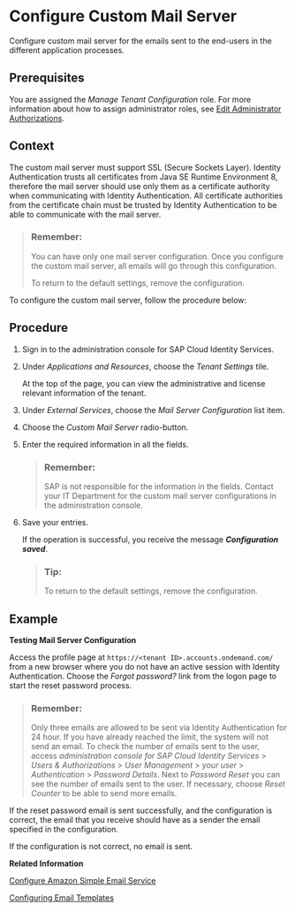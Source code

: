 <!-- loio56cab62fe326483b83a64271f60fef0b -->

# Configure Custom Mail Server

Configure custom mail server for the emails sent to the end-users in the different application processes.



<a name="loio56cab62fe326483b83a64271f60fef0b__prereq_nht_ncc_ffb"/>

## Prerequisites

You are assigned the *Manage Tenant Configuration* role. For more information about how to assign administrator roles, see [Edit Administrator Authorizations](edit-administrator-authorizations-86ee374.md).



## Context

The custom mail server must support SSL \(Secure Sockets Layer\). Identity Authentication trusts all certificates from Java SE Runtime Environment 8, therefore the mail server should use only them as a certificate authority when communicating with Identity Authentication. All certificate authorities from the certificate chain must be trusted by Identity Authentication to be able to communicate with the mail server.

> ### Remember:  
> You can have only one mail server configuration. Once you configure the custom mail server, all emails will go through this configuration.
> 
> To return to the default settings, remove the configuration.

To configure the custom mail server, follow the procedure below:



## Procedure

1.  Sign in to the administration console for SAP Cloud Identity Services.

2.  Under *Applications and Resources*, choose the *Tenant Settings* tile.

    At the top of the page, you can view the administrative and license relevant information of the tenant.

3.  Under *External Services*, choose the *Mail Server Configuration* list item.

4.  Choose the *Custom Mail Server* radio-button.

5.  Enter the required information in all the fields.

    > ### Remember:  
    > SAP is not responsible for the information in the fields. Contact your IT Department for the custom mail server configurations in the administration console.

6.  Save your entries.

    If the operation is successful, you receive the message ***Configuration saved***.

    > ### Tip:  
    > To return to the default settings, remove the configuration.




## Example

**Testing Mail Server Configuration**

Access the profile page at `https://<tenant ID>.accounts.ondemand.com/` from a new browser where you do not have an active session with Identity Authentication. Choose the *Forgot password?* link from the logon page to start the reset password process.

> ### Remember:  
> Only three emails are allowed to be sent via Identity Authentication for 24 hour. If you have already reached the limit, the system will not send an email. To check the number of emails sent to the user, access *administration console for SAP Cloud Identity Services* \> *Users & Authorizations* \> *User Management* \> *your user* \> *Authentication* \> *Password Details*. Next to *Password Reset* you can see the number of emails sent to the user. If necessary, choose *Reset Counter* to be able to send more emails.

If the reset password email is sent successfully, and the configuration is correct, the email that you receive should have as a sender the email specified in the configuration.

If the configuration is not correct, no email is sent.

**Related Information**  


[Configure Amazon Simple Email Service](configure-amazon-simple-email-service-9153d6e.md "Configure mail server for the emails sent to the end users in the different application processes.")

[Configuring Email Templates](configuring-email-templates-b2afbcd.md "Tenant administrators can use the default or a custom email template set for the application processes.")


